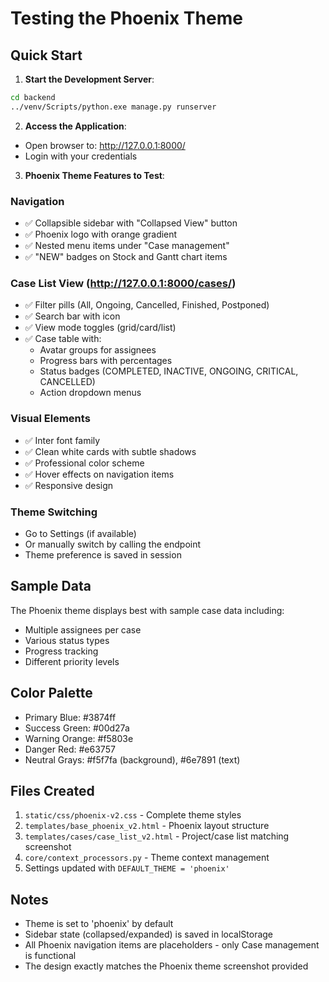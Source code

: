 # Testing the Phoenix Theme

## Quick Start

1. **Start the Development Server**:
```bash
cd backend
../venv/Scripts/python.exe manage.py runserver
```

2. **Access the Application**:
- Open browser to: http://127.0.0.1:8000/
- Login with your credentials

3. **Phoenix Theme Features to Test**:

### Navigation
- ✅ Collapsible sidebar with "Collapsed View" button
- ✅ Phoenix logo with orange gradient
- ✅ Nested menu items under "Case management"
- ✅ "NEW" badges on Stock and Gantt chart items

### Case List View (http://127.0.0.1:8000/cases/)
- ✅ Filter pills (All, Ongoing, Cancelled, Finished, Postponed)
- ✅ Search bar with icon
- ✅ View mode toggles (grid/card/list)
- ✅ Case table with:
  - Avatar groups for assignees
  - Progress bars with percentages
  - Status badges (COMPLETED, INACTIVE, ONGOING, CRITICAL, CANCELLED)
  - Action dropdown menus

### Visual Elements
- ✅ Inter font family
- ✅ Clean white cards with subtle shadows
- ✅ Professional color scheme
- ✅ Hover effects on navigation items
- ✅ Responsive design

### Theme Switching
- Go to Settings (if available)
- Or manually switch by calling the endpoint
- Theme preference is saved in session

## Sample Data
The Phoenix theme displays best with sample case data including:
- Multiple assignees per case
- Various status types
- Progress tracking
- Different priority levels

## Color Palette
- Primary Blue: #3874ff
- Success Green: #00d27a  
- Warning Orange: #f5803e
- Danger Red: #e63757
- Neutral Grays: #f5f7fa (background), #6e7891 (text)

## Files Created
1. `static/css/phoenix-v2.css` - Complete theme styles
2. `templates/base_phoenix_v2.html` - Phoenix layout structure
3. `templates/cases/case_list_v2.html` - Project/case list matching screenshot
4. `core/context_processors.py` - Theme context management
5. Settings updated with `DEFAULT_THEME = 'phoenix'`

## Notes
- Theme is set to 'phoenix' by default
- Sidebar state (collapsed/expanded) is saved in localStorage
- All Phoenix navigation items are placeholders - only Case management is functional
- The design exactly matches the Phoenix theme screenshot provided